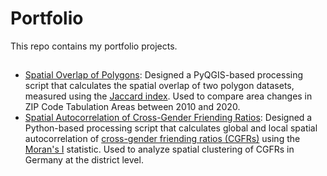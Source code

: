 # Portfolio
This repo contains my portfolio projects.
##
* [Spatial Overlap of Polygons](polygon-spatial-overlap): Designed a PyQGIS-based processing script that calculates the spatial overlap of two polygon datasets, measured using the [Jaccard index](https://en.wikipedia.org/wiki/Jaccard_index). Used to compare area changes in ZIP Code Tabulation Areas between 2010 and 2020.
* [Spatial Autocorrelation of Cross-Gender Friending Ratios](https://github.com/rabbit-orion/portfolio/tree/main/cgfr-localmoransi): Designed a Python-based processing script that calculates global and local spatial autocorrelation of [cross-gender friending ratios (CGFRs)](https://drew-johnston.com/files/cross_gender_ties/Cross-Gender_Social_Ties_Around_the_World.pdf) using the [Moran's I](https://en.wikipedia.org/wiki/Moran%27s_I) statistic. Used to analyze spatial clustering of CGFRs in Germany at the district level.
